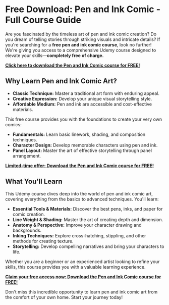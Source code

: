 # Free Download: Pen and Ink Comic - Full Course Guide

Are you fascinated by the timeless art of pen and ink comic creation? Do you dream of telling stories through striking visuals and intricate details? If you're searching for a **free pen and ink comic course**, look no further! We're giving you access to a comprehensive Udemy course designed to elevate your skills—**completely free of charge.**

[**Click here to download the Pen and Ink Comic course for FREE!**](https://udemywork.com/pen-and-ink-comic)

## Why Learn Pen and Ink Comic Art?

*   **Classic Technique:** Master a traditional art form with enduring appeal.
*   **Creative Expression:** Develop your unique visual storytelling style.
*   **Affordable Medium:** Pen and ink are accessible and cost-effective materials.

This free course provides you with the foundations to create your very own comics:

*   **Fundamentals:** Learn basic linework, shading, and composition techniques.
*   **Character Design:** Develop memorable characters using pen and ink.
*   **Panel Layout:** Master the art of effective storytelling through panel arrangement.

[**Limited-time offer: Download the Pen and Ink Comic course for FREE!**](https://udemywork.com/pen-and-ink-comic)

## What You'll Learn

This Udemy course dives deep into the world of pen and ink comic art, covering everything from the basics to advanced techniques. You'll learn:

*   **Essential Tools & Materials:** Discover the best pens, inks, and paper for comic creation.
*   **Line Weight & Shading:** Master the art of creating depth and dimension.
*   **Anatomy & Perspective:** Improve your character drawing and backgrounds.
*   **Inking Techniques:** Explore cross-hatching, stippling, and other methods for creating texture.
*   **Storytelling:** Develop compelling narratives and bring your characters to life.

Whether you are a beginner or an experienced artist looking to refine your skills, this course provides you with a valuable learning experience.

[**Claim your free access now: Download the Pen and Ink Comic course for FREE!**](https://udemywork.com/pen-and-ink-comic)

Don't miss this incredible opportunity to learn pen and ink comic art from the comfort of your own home. Start your journey today!

